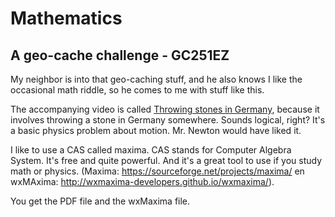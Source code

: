 # Mathematics
## A geo-cache challenge - GC251EZ
My neighbor is into that geo-caching stuff, and he also knows I like the occasional math riddle, so he comes to me with stuff like this. 

The accompanying video is called [Throwing stones in Germany](https://youtu.be/OIIdSYQqluc "Throwing stones in Germany"), because it involves throwing a stone in Germany somewhere. Sounds logical, right? It's a basic physics problem about motion. Mr. Newton would have liked it. 

I like to use a CAS called maxima. CAS stands for Computer Algebra System. It's free and quite powerful. And it's a great tool to use if you study math or physics. 
(Maxima: https://sourceforge.net/projects/maxima/ en wxMAxima: http://wxmaxima-developers.github.io/wxmaxima/). 

You get the PDF file and the wxMaxima file. 
